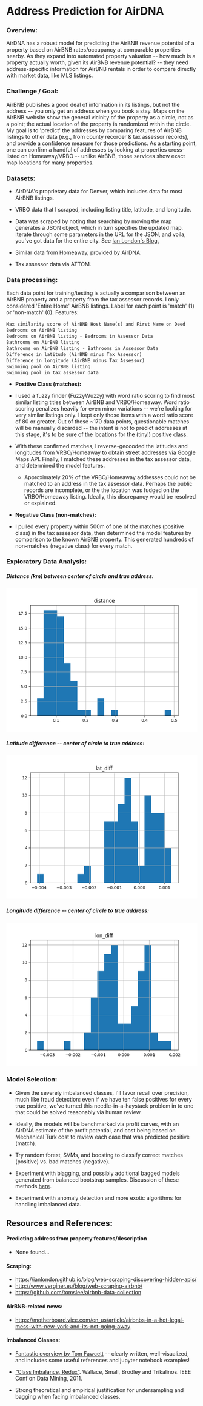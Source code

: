 # Address Prediction for AirDNA

### Overview:
AirDNA has a robust model for predicting the AirBNB revenue potential of a property based on AirBNB rates/occupancy at comparable properties nearby.  As they expand into automated property valuation -- how much is a property actually worth, given its AirBNB revenue potential? -- they need address-specific information for AirBNB rentals in order to compare directly with market data, like MLS listings.

### Challenge / Goal:
AirBNB publishes a good deal of information in its listings, but not the address -- you only get an address when you book a stay.  Maps on the AirBNB website show the general vicinity of the property as a circle, not as a point; the actual location of the property is randomized within the circle.  My goal is to 'predict' the addresses by comparing features of AirBNB listings to other data (e.g., from county recorder & tax assessor records), and provide a confidence measure for those predictions.  As a starting point, one can confirm a handful of addresses by looking at properties cross-listed on Homeaway/VRBO -- unlike AirBNB, those services show exact map locations for many properties.

### Datasets:
* AirDNA's proprietary data for Denver, which includes data for most AirBNB listings.
* VRBO data that I scraped, including listing title, latitude, and longitude.

 * Data was scraped by noting that searching by moving the map generates a JSON object, which in turn specifies the updated map.  Iterate through some parameters in the URL for the JSON, and voila, you've got data for the entire city.  See [Ian London's Blog.](https://ianlondon.github.io/blog/web-scraping-discovering-hidden-apis/)


* Similar data from Homeaway, provided by AirDNA.
* Tax assessor data via ATTOM.

### Data processing:
Each data point for training/testing is actually a comparison between an AirBNB property and a property from the tax assessor records.  I only considered 'Entire Home' AirBNB listings.  Label for each point is 'match' (1) or 'non-match' (0).  Features:
```
Max similarity score of AirBNB Host Name(s) and First Name on Deed
Bedrooms on AirBNB listing
Bedrooms on AirBNB listing - Bedrooms in Assessor Data
Bathrooms on AirBNB listing
Bathrooms on AirBNB listing - Bathrooms in Assessor Data
Difference in latitude (AirBNB minus Tax Assessor)
Difference in longitude (AirBNB minus Tax Assessor)
Swimming pool on AirBNB listing
Swimming pool in tax assessor data
```

* **Positive Class (matches):**

 * I used a fuzzy finder (FuzzyWuzzy) with word ratio scoring to find most similar listing titles between AirBNB and VRBO/Homeaway.  Word ratio scoring penalizes heavily for even minor variations -- we're looking for very similar listings only.  I kept only those items with a word ratio score of 80 or greater.  Out of these ~170 data points, questionable matches will be manually discarded -- the intent is not to predict addresses at this stage, it's to be sure of the locations for the (tiny!) positive class.

 * With these confirmed matches, I reverse-geocoded the latitudes and longitudes from VRBO/Homeaway to obtain street addresses via Google Maps API.  Finally, I matched these addresses in the tax assessor data, and determined the model features.

    * Approximately 20% of the VRBO/Homeaway addresses could not be matched to an address in the tax assessor data.  Perhaps the public records are incomplete, or the the location was fudged on the VRBO/Homeaway listing.  Ideally, this discrepancy would be resolved or explained.


* **Negative Class (non-matches):**

 * I pulled every property within 500m of one of the matches (positive class) in the tax assessor data, then determined the model features by comparison to the known AirBNB property.  This generated hundreds of non-matches (negative class) for every match.

### Exploratory Data Analysis:

##### Distance (km) between center of circle and true address:

![Distance (km) between center of circle and true address:](visualize/Match_Distances.png)

##### Latitude difference -- center of circle to true address:

![Latitude difference -- center of circle to true address:](visualize/latitude_difference_positive_class.png)

##### Longitude difference -- center of circle to true address:

![Longitude difference -- center of circle to true address:](visualize/longitude_difference_positive_class.png)

### Model Selection:

* Given the severely imbalanced classes, I'll favor recall over precision, much like fraud detection: even if we have ten false positives for every true positive, we've turned this needle-in-a-haystack problem in to one that could be solved reasonably via human review.

* Ideally, the models will be benchmarked via profit curves, with an AirDNA estimate of the profit potential, and cost being based on Mechanical Turk cost to review each case that was predicted positive (match).

* Try random forest, SVMs, and boosting to classify correct matches (positive) vs. bad matches (negative).

* Experiment with blagging, and possibly additional bagged models generated from balanced bootstrap samples.  Discussion of these methods [here][IC1].

* Experiment with anomaly detection and more exotic algorithms for handling imbalanced data.

## Resources and References:

#### Predicting address from property features/description
* None found...

#### Scraping:
* https://ianlondon.github.io/blog/web-scraping-discovering-hidden-apis/
* http://www.verginer.eu/blog/web-scraping-airbnb/
* https://github.com/tomslee/airbnb-data-collection

#### AirBNB-related news:
* https://motherboard.vice.com/en_us/article/airbnbs-in-a-hot-legal-mess-with-new-york-and-its-not-going-away

#### Imbalanced Classes:
* [Fantastic overview by Tom Fawcett][IC1] -- clearly written, well-visualized, and includes some useful references and jupyter notebook examples!

* [“Class Imbalance, Redux”][IC2]. Wallace, Small, Brodley and Trikalinos. IEEE Conf on Data Mining, 2011.
 * Strong theoretical and empirical justification for undersampling and bagging when facing imbalanced classes.

[IC1]: https://svds.com/learning-imbalanced-classes/#ref6 "Tom Fawcett's Blog"
[IC2]: https://pdfs.semanticscholar.org/a8ef/5a810099178b70d1490a4e6fc4426b642cde.pdf
